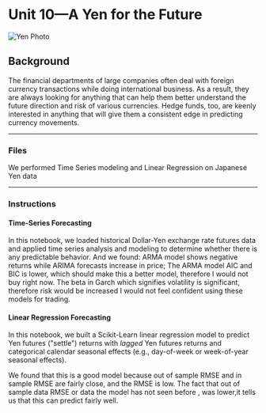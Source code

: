 # Unit 10—A Yen for the Future

![Yen Photo](Images/unit-10-readme-photo.png)

## Background

The financial departments of large companies often deal with foreign currency transactions while doing international business. As a result, they are always looking for anything that can help them better understand the future direction and risk of various currencies. Hedge funds, too, are keenly interested in anything that will give them a consistent edge in predicting currency movements.






- - -

### Files

We performed Time Series modeling and Linear Regression on Japanese Yen data


- - -

### Instructions

#### Time-Series Forecasting

In this notebook, we loaded historical Dollar-Yen exchange rate futures data and applied time series analysis and modeling to determine whether there is any predictable behavior.
And we found: 
ARMA model shows negative returns while ARIMA forecasts increase in price; The ARMA model AIC and BIC is lower, which should make this a better model, therefore I would not buy right now. The beta in Garch which signifies volatility is significant, therefore risk would be increased
I would not feel confident using these models for trading.



#### Linear Regression Forecasting

In this notebook, we built a Scikit-Learn linear regression model to predict Yen futures ("settle") returns with *lagged* Yen futures returns and categorical calendar seasonal effects (e.g., day-of-week or week-of-year seasonal effects).

We found that this is a good model because out of sample RMSE and in sample RMSE are fairly close, and the RMSE is low.  The fact that out of sample data RMSE or data the model has not seen before , was lower,it tells us that this can predict fairly well.

